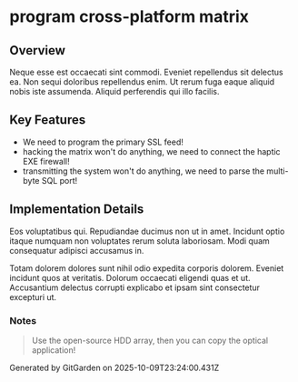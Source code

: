 # program cross-platform matrix

## Overview
Neque esse est occaecati sint commodi. Eveniet repellendus sit delectus ea. Non sequi doloribus repellendus enim. Ut rerum fuga eaque aliquid nobis iste assumenda. Aliquid perferendis qui illo facilis.

## Key Features
- We need to program the primary SSL feed!
- hacking the matrix won't do anything, we need to connect the haptic EXE firewall!
- transmitting the system won't do anything, we need to parse the multi-byte SQL port!

## Implementation Details
Eos voluptatibus qui. Repudiandae ducimus non ut in amet. Incidunt optio itaque numquam non voluptates rerum soluta laboriosam. Modi quam consequatur adipisci accusamus in.
 Totam dolorem dolores sunt nihil odio expedita corporis dolorem. Eveniet incidunt quos at veritatis. Dolorum occaecati eligendi quas et ut. Accusantium delectus corrupti explicabo et ipsam sint consectetur excepturi ut.

### Notes
> Use the open-source HDD array, then you can copy the optical application!

Generated by GitGarden on 2025-10-09T23:24:00.431Z